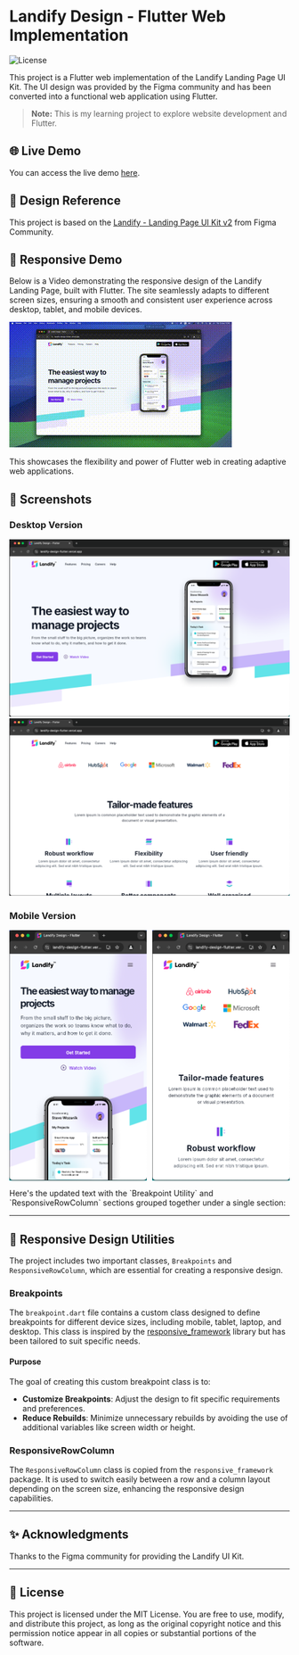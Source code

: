 # Landify Design - Flutter Web Implementation

![License](https://img.shields.io/badge/license-MIT-green)

This project is a Flutter web implementation of the Landify Landing Page UI Kit. The UI design was provided by the Figma community and has been converted into a functional web application using Flutter.

> **Note:** This is my learning project to explore website development and Flutter.

## 🌐 Live Demo

You can access the live demo [here](https://landify-design-flutter.vercel.app).

## 🎨 Design Reference

This project is based on the [Landify - Landing Page UI Kit v2](<https://www.figma.com/design/088L8rIAnc29ArpVGDNG5y/Landify---Landing-Page-UI-Kit-v2-(Community)?node-id=1973-6598&t=KM6f0RjBK3Yq0WT8-0>) from Figma Community.

## 🎥 Responsive Demo

Below is a Video demonstrating the responsive design of the Landify Landing Page, built with Flutter. The site seamlessly adapts to different screen sizes, ensuring a smooth and consistent user experience across desktop, tablet, and mobile devices.

![Demo](./screenshots/demo.gif)

This showcases the flexibility and power of Flutter web in creating adaptive web applications.

## 📸 Screenshots

### Desktop Version

![Desktop Screenshot 1](./screenshots/dekstop-1.png)
![Desktop Screenshot 2](./screenshots/dekstop-2.png)

### Mobile Version

<p align="center" style="display: flex; justify-content: space-between;">
  <img src="./screenshots/mobile-1.png" alt="Mobile Screenshot 1" width="49%" />
  <img src="./screenshots/mobile-2.png" alt="Mobile Screenshot 2" width="49%" />
</p>
Here's the updated text with the `Breakpoint Utility` and `ResponsiveRowColumn` sections grouped together under a single section:

---

## 📁 Responsive Design Utilities

The project includes two important classes, `Breakpoints` and `ResponsiveRowColumn`, which are essential for creating a responsive design.

### Breakpoints

The `breakpoint.dart` file contains a custom class designed to define breakpoints for different device sizes, including mobile, tablet, laptop, and desktop. This class is inspired by the [responsive_framework](https://pub.dev/packages/responsive_framework) library but has been tailored to suit specific needs.

#### Purpose

The goal of creating this custom breakpoint class is to:

- **Customize Breakpoints**: Adjust the design to fit specific requirements and preferences.
- **Reduce Rebuilds**: Minimize unnecessary rebuilds by avoiding the use of additional variables like screen width or height.

### ResponsiveRowColumn

The `ResponsiveRowColumn` class is copied from the `responsive_framework` package. It is used to switch easily between a row and a column layout depending on the screen size, enhancing the responsive design capabilities.

---

## ✨ Acknowledgments

Thanks to the Figma community for providing the Landify UI Kit.

---

## 📝 License

This project is licensed under the MIT License. You are free to use, modify, and distribute this project, as long as the original copyright notice and this permission notice appear in all copies or substantial portions of the software.
